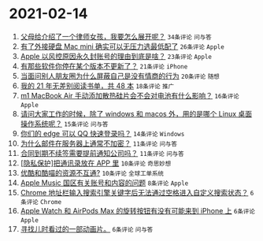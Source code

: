 # 2021-02-14

1. [父母给介绍了一个律师女孩，我要怎么展开呢？](https://www.v2ex.com/t/753263) `34条评论` `问与答`
1. [有了外接硬盘 Mac mini 确实可以无压力选最低配了](https://www.v2ex.com/t/753250) `26条评论` `Apple`
1. [Apple 以风控原因永久封账号的理由到底是啥？](https://www.v2ex.com/t/753265) `23条评论` `Apple`
1. [有那些软件你停在某个版本不更新了？](https://www.v2ex.com/t/753273) `21条评论` `iPhone`
1. [当面问别人朋友圈为什么屏蔽自己是没有情商的行为](https://www.v2ex.com/t/753261) `20条评论` `随想`
1. [我的 21 年无差别阅读书单，共 48 本](https://www.v2ex.com/t/753268) `18条评论` `推广`
1. [m1 MacBook Air 手动添加散热硅片会不会对电池有什么影响？](https://www.v2ex.com/t/753247) `16条评论` `Apple`
1. [请问大家工作的时候，除了 windows 和 macos 外，用的是哪个 Linux 桌面操作系统呢？](https://www.v2ex.com/t/753283) `15条评论` `问与答`
1. [你们的 edge 可以 QQ 快速登录吗？](https://www.v2ex.com/t/753246) `14条评论` `Windows`
1. [为什么邮件在服务器上通常不加密？](https://www.v2ex.com/t/753274) `11条评论` `问与答`
1. [合同到期不续签需要提前通知公司吗？](https://www.v2ex.com/t/753259) `11条评论` `问与答`
1. [[隐私保护]把通讯录放在 APP 里](https://www.v2ex.com/t/753293) `10条评论` `奇思妙想`
1. [优酷和酷喵的资源不互通?](https://www.v2ex.com/t/753258) `10条评论` `全球工单系统`
1. [Apple Music 国区有关账号和内容的问题](https://www.v2ex.com/t/753252) `8条评论` `Apple`
1. [Chrome 地址栏输入搜索引擎关键字后无法通过空格进入自定义搜索状态？](https://www.v2ex.com/t/753294) `6条评论` `Chrome`
1. [Apple Watch 和 AirPods Max 的旋转按钮有没有可能来到 iPhone 上](https://www.v2ex.com/t/753279) `6条评论` `Apple`
1. [寻找儿时看过的一部动画片。](https://www.v2ex.com/t/753276) `6条评论` `问与答`
